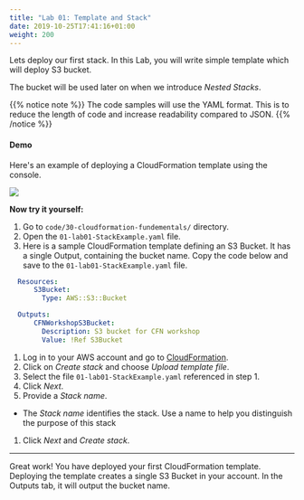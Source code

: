 ```yaml
---
title: "Lab 01: Template and Stack"
date: 2019-10-25T17:41:16+01:00
weight: 200
---
```


Lets deploy our first stack. In this Lab, you will write simple template which will deploy S3 bucket. 

The bucket will be used later on when we introduce _Nested Stacks_.

{{% notice note %}} 
The code samples will use the YAML format. This is to reduce the length of code and increase readability compared to JSON. 
{{% /notice %}}

#### Demo

Here's an example of deploying a CloudFormation template using the console.

![](/30-cloudformation-fundamentals/template-example.gif)

**Now try it yourself:**

1. Go to `code/30-cloudformation-fundementals/` directory.
1. Open the `01-lab01-StackExample.yaml` file.
1. Here is a sample CloudFormation template defining an S3 Bucket. It has a single Output, containing the bucket name. Copy the code below and save to the `01-lab01-StackExample.yaml` file.

```yaml
  Resources:
      S3Bucket:
        Type: AWS::S3::Bucket

  Outputs:
      CFNWorkshopS3Bucket:
        Description: S3 bucket for CFN workshop
        Value: !Ref S3Bucket
```

1. Log in to your AWS account and go to [CloudFormation](https://console.aws.amazon.com/cloudformation).
1. Click on _Create stack_ and choose _Upload template file_.
1. Select the file `01-lab01-StackExample.yaml` referenced in step 1.
1. Click _Next_.
1. Provide a _Stack name_.
  * The _Stack name_ identifies the stack. Use a name to help you distinguish the purpose of this stack
1. Click _Next_ and _Create stack_.

---

Great work! You have deployed your first CloudFormation template.
Deploying the template creates a single S3 Bucket in your account. In the Outputs tab, it will output the bucket name.
